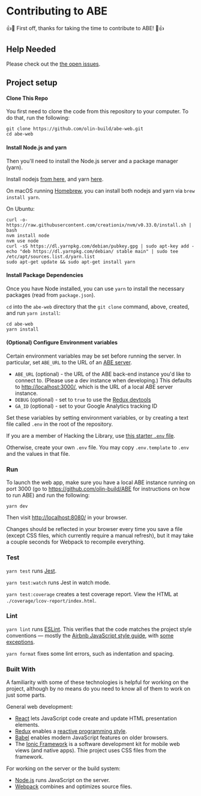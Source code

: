 # Contributing to ABE

:+1::tada: First off, thanks for taking the time to contribute to ABE! :tada::+1:

## Help Needed

Please check out the [the open issues][issues].

## Project setup

#### Clone This Repo

You first need to clone the code from this repository to your computer. To do that, run the following:

```shell
git clone https://github.com/olin-build/abe-web.git
cd abe-web
```

#### Install Node.js and yarn

Then you'll need to install the Node.js server and a package manager (yarn).

Install nodejs [from
here](http://nodesource.com/blog/installing-node-js-tutorial-using-nvm-on-mac-os-x-and-ubuntu/),
and yarn [here](https://yarnpkg.com/en/).

On macOS running [Homebrew](https://brew.sh/), you can install both nodejs and
yarn via `brew install yarn`.

On Ubuntu:

    curl -o- https://raw.githubusercontent.com/creationix/nvm/v0.33.0/install.sh | bash
    nvm install node
    nvm use node
    curl -sS https://dl.yarnpkg.com/debian/pubkey.gpg | sudo apt-key add -
    echo "deb https://dl.yarnpkg.com/debian/ stable main" | sudo tee /etc/apt/sources.list.d/yarn.list
    sudo apt-get update && sudo apt-get install yarn

#### Install Package Dependencies

Once you have Node installed, you can use `yarn` to install the necessary packages (read from `package.json`).

`cd` into the `abe-web` directory that the `git clone` command, above, created,
and run `yarn install`:

```shell
cd abe-web
yarn install
```

#### (Optional) Configure Environment variables

Certain environment variables may be set before running the server. In
particular, set `ABE_URL` to the URL of an [ABE server](https://github.com/olin-build/ABE).

* `ABE_URL` (optional) - the URL of the ABE back-end instance you'd like to
   connect to. (Please use a dev instance when developing.) This defaults to
   <http://localhost:3000/>, which is the URL of a local ABE server instance.
* `DEBUG` (optional) - set to `true` to use the [Redux
  devtools](https://github.com/zalmoxisus/redux-devtools-extension)
* `GA_ID` (optional) - set to your Google Analytics tracking ID

Set these variables by setting environment variables, or by creating a text file
called `.env` in the root of the repository.

If you are a member of Hacking the Library, use [this starter `.env`
file](https://docs.google.com/document/d/1CZ45xYT33sTi5xpFJF8BkEeniCRszaxcfwiBmvMdmbk/edit).

Otherwise, create your own `.env` file. You may copy `.env.template` to `.env`
and the values in that file.

### Run

To launch the web app, make sure you have a local ABE instance running on port
3000 (go to <https://github.com/olin-build/ABE> for instructions on how to run
ABE) and run the following:

    yarn dev

Then visit <http://localhost:8080/> in your browser.

Changes should be reflected in your browser every time you save a file (except
CSS files, which currently require a manual refresh), but it may take a couple
seconds for Webpack to recompile everything.

### Test

`yarn test` runs [Jest](https://facebook.github.io/jest/).

`yarn test:watch` runs Jest in watch mode.

`yarn test:coverage` creates a test coverage report. View the HTML at `./coverage/lcov-report/index.html`.

### Lint

`yarn lint` runs [ESLint](https://eslint.org/). This verifies that the code
matches the project style conventions — mostly the [Airbnb JavaScript style
guide](https://github.com/airbnb/javascript), with [some
exceptions](./eslintrc.yml).

`yarn format` fixes some lint errors, such as indentation and spacing.

### Built With

A familiarity with some of these technologies is helpful for working on the project,
although by no means do you need to know all of them to work on just some parts.

General web development:

* [React](https://facebook.github.io/react/) lets JavaScript code create and
  update HTML presentation elements.
* [Redux](https://redux.js.org/) enables a [reactive programming
  style](https://en.wikipedia.org/wiki/Reactive_programming).
* [Babel](https://babeljs.io/) enables modern JavaScript features on older
  browsers.
* The [Ionic Framework](https://ionicframework.com/docs/) is a software
  development kit for mobile web views (and native apps). Thie project uses CSS
  files from the framework.

For working on the server or the build system:

* [Node.js](https://nodejs.org/en/https://nodejs.org/en/) runs JavaScript on the
  server.
* [Webpack](https://webpack.js.org/) combines and optimizes source files.

[issues]: https://github.com/olin-build/abe-web/issues
